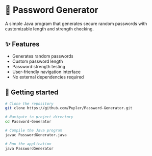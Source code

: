 # 🔐 Password Generator

A simple Java program that generates secure random passwords with customizable length and strength checking.

## ✨ Features
- Generates random passwords
- Custom password length
- Password strength testing
- User-friendly navigation interface
- No external dependencies required

## 🚀 Getting started
```bash
# Clone the repository
git clone https://github.com/Pupler/Password-Generator.git

# Navigate to project directory
cd Password-Generator

# Compile the Java program
javac PasswordGenerator.java

# Run the application
java PasswordGenerator
```
